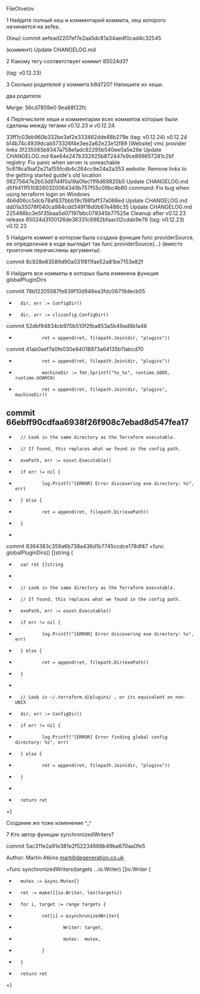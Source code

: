 FileOtvetov


1 Найдите полный хеш и комментарий коммита, хеш которого начинается на aefea.

(Хеш) commit aefead2207ef7e2aa5dc81a34aedf0cad4c32545

(коммент) Update CHANGELOG.md

2 Какому тегу соответствует коммит 85024d3?

(tag: v0.12.23)

3 Сколько родителей у коммита b8d720? Напишите их хеши.

два родителя

Merge: 56cd7859e0 9ea88f22fc

4 Перечислите хеши и комментарии всех коммитов которые были сделаны между тегами v0.12.23 и v0.12.24.


33ff1c03bb960b332be3af2e333462dde88b279e (tag: v0.12.24) v0.12.24
b14b74c4939dcab573326f4e3ee2a62e23e12f89 [Website] vmc provider links
3f235065b9347a758efadc92295b540ee0a5e26e Update CHANGELOG.md
6ae64e247b332925b872447e9ce869657281c2bf registry: Fix panic when server is unreachable
5c619ca1baf2e21a155fcdb4c264cc9e24a2a353 website: Remove links to the getting started guide's old location
06275647e2b53d97d4f0a19a0fec11f6d69820b5 Update CHANGELOG.md
d5f9411f5108260320064349b757f55c09bc4b80 command: Fix bug when using terraform login on Windows
4b6d06cc5dcb78af637bbb19c198faff37a066ed Update CHANGELOG.md
dd01a35078f040ca984cdd349f18d0b67e486c35 Update CHANGELOG.md
225466bc3e5f35baa5d07197bbc079345b77525e Cleanup after v0.12.23 release
85024d3100126de36331c6982bfaac02cdab9e76 (tag: v0.12.23) v0.12.23

5 Найдите коммит в котором была создана функция func providerSource, ее определение в коде выглядит так func providerSource(...) (вместо троеточия перечислены аргументы).

commit 8c928e83589d90a031f811fae52a81be7153e82f

6 Найдите все коммиты в которых была изменена функция globalPluginDirs

commit 78b12205587fe839f10d946ea3fdc06719decb05
-       dir, err := ConfigDir()
+       dir, err := cliconfig.ConfigDir()

commit 52dbf94834cb970b510f2fba853a5b49ad9b1a46
+               ret = append(ret, filepath.Join(dir, "plugins"))

commit 41ab0aef7a0fe030e84018973a64135b11abcd70
-               ret = append(ret, filepath.Join(dir, "plugins"))
+               machineDir := fmt.Sprintf("%s_%s", runtime.GOOS, runtime.GOARCH)
+               ret = append(ret, filepath.Join(dir, "plugins", machineDir))

commit 66ebff90cdfaa6938f26f908c7ebad8d547fea17
-
-       // Look in the same directory as the Terraform executable.
-       // If found, this replaces what we found in the config path.
-       exePath, err := osext.Executable()
-       if err != nil {
-               log.Printf("[ERROR] Error discovering exe directory: %s", err)
-       } else {
-               ret = append(ret, filepath.Dir(exePath))
-       }
-

commit 8364383c359a6b738a436d1b7745ccdce178df47
+func globalPluginDirs() []string {
+       var ret []string
+
+       // Look in the same directory as the Terraform executable.
+       // If found, this replaces what we found in the config path.
+       exePath, err := osext.Executable()
+       if err != nil {
+               log.Printf("[ERROR] Error discovering exe directory: %s", err)
+       } else {
+               ret = append(ret, filepath.Dir(exePath))
+       }
+
+       // Look in ~/.terraform.d/plugins/ , or its equivalent on non-UNIX
+       dir, err := ConfigDir()
+       if err != nil {
+               log.Printf("[ERROR] Error finding global config directory: %s", err)
+       } else {
+               ret = append(ret, filepath.Join(dir, "plugins"))
+       }
+
+       return ret
+}


Создание же тоже изменение ^_^ 



7 Кто автор функции synchronizedWriters?

commit 5ac311e2a91e381e2f52234668b49ba670aa0fe5

Author: Martin Atkins <mart@degeneration.co.uk>

+func synchronizedWriters(targets ...io.Writer) []io.Writer {
+       mutex := &sync.Mutex{}
+       ret := make([]io.Writer, len(targets))
+       for i, target := range targets {
+               ret[i] = &synchronizedWriter{
+                       Writer: target,
+                       mutex:  mutex,
+               }
+       }
+       return ret
+}


